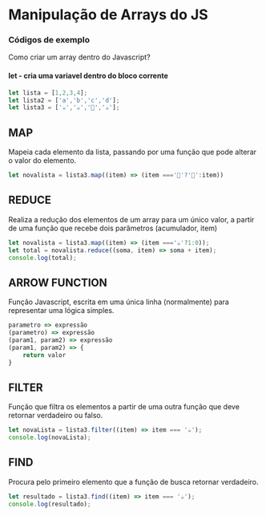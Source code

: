 # Manipulação de Arrays do JS
### Códigos de exemplo
Como criar um array dentro do Javascript?

#### let - cria uma variavel dentro do bloco corrente
```javascript
let lista = [1,2,3,4];
let lista2 = ['a','b','c','d'];
let lista3 = ['☕','☕','🥛','☕'];
```

## MAP
Mapeia cada elemento da lista, passando por uma função que pode alterar o valor do elemento.
```javascript
let novalista = lista3.map((item) => (item ==='🥛'?'🥤':item))
```

## REDUCE
Realiza a redução dos elementos de um array para um único valor, a partir de uma função que recebe dois parâmetros (acumulador, item)
```javascript
let novalista = lista3.map((item) => (item ==='☕'?1:0));
let total = novalista.reduce((soma, item) => soma + item);
console.log(total);
```

## ARROW FUNCTION
Função Javascript, escrita em uma única linha (normalmente) para representar uma lógica simples.
```javascript
parametro => expressão
(parametro) => expressão
(param1, param2) => expressão
(param1, param2) => {
    return valor
}
```

## FILTER
Função que filtra os elementos a partir de uma outra função que deve retornar verdadeiro ou falso.
```javascript
let novaLista = lista3.filter((item) => item === '☕');
console.log(novaLista);
```

## FIND
Procura pelo primeiro elemento que a função de busca retornar verdadeiro.
```javascript
let resultado = lista3.find((item) => item === '☕');
console.log(resultado);
```